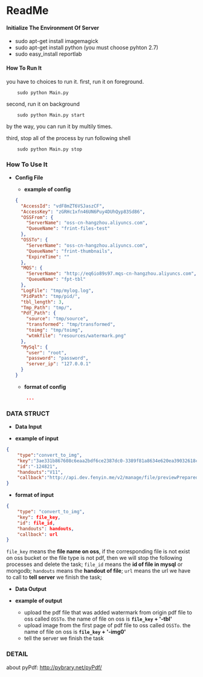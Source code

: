 # ReadMe

#### Initialize The Environment Of Server

- sudo apt-get install imagemagick
- sudo apt-get install python (you must choose pyhton 2.7)
- sudo easy_install reportlab

#### How To Run It
you have to choices to run it.
first, run it on foreground.
```shell
    sudo python Main.py
```

second, run it on background
```shell
    sudo python Main.py start
```
by the way, you can run it by multily times.

third, stop all of the process by run following shell
```shell
    sudo python Main.py stop
```

### How To Use It

+ **Config File**
    * **example of config**

    ```json
    {
      "AccessId": "vdF8mZT6VSJaszCF",
      "AccessKey": "zGRHc1xfn46UN6Puy4DUhQyp83Sd86",
      "OSSFrom": {
        "ServerName": "oss-cn-hangzhou.aliyuncs.com",
        "QueueName": "frint-files-test"
      },
      "OSSTo": {
        "ServerName": "oss-cn-hangzhou.aliyuncs.com",
        "QueueName": "frint-thumbnails",
        "ExpireTime": ""
      },
      "MQS": {
        "ServerName": "http://eq6io89s97.mqs-cn-hangzhou.aliyuncs.com",
        "QueueName": "fpt-tbl"
      },
      "LogFile": "tmp/mylog.log",
      "PidPath": "tmp/pid/",
      "tbl_length": 3,
      "Tmp_Path": "tmp/",
      "Pdf_Path": {
        "source": "tmp/source",
        "transformed": "tmp/transformed",
        "toimg": "tmp/toimg",
        "wtmkfile": "resources/watermark.png"
      },
      "MySql": {
        "user": "root",
        "password": "password",
        "server_ip": "127.0.0.1"
      }
    }
    
    ```

    * **format of config**
    ```json
        ...
    ```



### DATA STRUCT
+ **Data Input**
 * **example of input**
```json
{
    "type":"convert_to_img",
    "key":"3ae331b867608c6eaa2bdf6ce2387dc0-3389f81a8634e620ea39032618c81a35832a8bef-pdf-63250",
    "id":"-124821",
    "handouts":"V11",
    "callback":"http://api.dev.fenyin.me/v2/manage/file/previewPrepared?key=3ae331b867608c6eaa2bdf6ce2387dc0-3389f81a8634e620ea39032618c81a35832a8bef-pdf-63250-pdf-tbl"
}
```
 * **format of input**
```json
{
    "type": "convert_to_img",
    "key": file_key,
    "id": file_id,
    "handouts": handouts,
    "callback": url
}
```
 `file_key` means the **file name on oss**, if the corresponding file is not exist on oss bucket or the file type is not pdf, then we will stop the following processes and delete the task;
`file_id` means the **id of file in mysql** or mongodb;
`handouts` means the **handout of file**;
`url` means the url we have to call to **tell server** we finish the task;

+ **Data Output**
 * **example of output**

    + upload the pdf file that was added watermark from origin pdf file to oss called `OSSTo`. the name of file on oss is **`file_key` + '-tbl'**
    + upload image from the first page of pdf file to oss called `OSSTo`. the name of file on oss is **`file_key` + '-img0'**
    + tell the server we finish the task





### DETAIL ####

about pyPdf:
http://pybrary.net/pyPdf/

